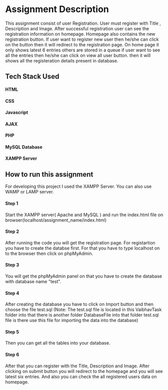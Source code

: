 # Assignment Description
This assignment consist of user Registration. User must register with Title , Description and Image. After successful registration user can see the registration information on homepage. Homepage also contains the new registration button. If user want to register new user then he/she can click on the button then it will redirect to the registration page. On home page it only shows latest 6 entries others are stored in a queue if user want to see all the entries then he/she can click on view all user button. then it will shows all the registeration details present in database.

## Tech Stack Used
#### HTML
#### CSS
#### Javascript
#### AJAX
#### PHP
#### MySQL Database
#### XAMPP Server

## How to run this assignment
For developing this project I used the XAMPP Server. You can also use WAMP or LAMP server.
#### Step 1
Start the XAMPP server( Apache and MySQL ) and run the index.html file on browser(localhost/assignment_name/index.html)
#### Step 2
After running the code you will get the registration page. For registartion you have to create the databse first. For that you have to type localhost on to the browser then click on phpMyAdmin.
#### Step 3
You will get the phpMyAdmin panel on that you have to create the database with database name "test".
#### Step 4
After creating the database you have to click on Import button and then choose the file test.sql (Note: The test.sql file is located in this VaibhavTask folder into that there is another folder DatabaseFile into that folder test.sql file is there use this file for importing the data into the database)
#### Step 5
Then you can get all the tables into your database.
#### Step 6
After that you can register with the Title, Description and Image. After clicking on submit button you will redirect to the homepage and you will see latest six entries. And also you can check the all registered users data on homepage.
